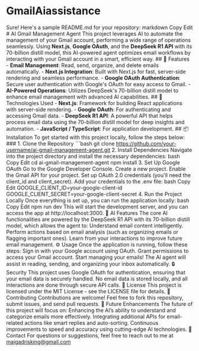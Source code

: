 # GmailAiassistance
 Sure! Here's a sample README.md for your repository:  markdown Copy Edit # AI Gmail Management Agent  This project leverages AI to automate the management of your Gmail account, performing a wide range of operations seamlessly. Using **Next.js**, **Google OAuth**, and the **DeepSeek R1 API** with its 70-billion distill model, this AI-powered agent optimizes email workflows by interacting with your Gmail account in a smart, efficient way.  ## 🚀 Features  - **Email Management**: Read, send, organize, and delete emails automatically. - **Next.js Integration**: Built with Next.js for fast, server-side rendering and seamless performance. - **Google OAuth Authentication**: Secure user authentication with Google's OAuth for easy access to Gmail. - **AI-Powered Operations**: Utilizes DeepSeek's 70-billion distill model to enhance email management with advanced AI capabilities.  ## 🔧 Technologies Used  - **Next.js**: Framework for building React applications with server-side rendering. - **Google OAuth**: For authenticating and accessing Gmail data. - **DeepSeek R1 API**: A powerful API that helps process email data using the 70-billion distill model for deep insights and automation. - **JavaScript / TypeScript**: For application development.  ## 📦 Installation  To get started with this project locally, follow the steps below:  ### 1. Clone the Repository  ```bash git clone https://github.com/your-username/ai-gmail-management-agent.git 2. Install Dependencies Navigate into the project directory and install the necessary dependencies:  bash Copy Edit cd ai-gmail-management-agent npm install 3. Set Up Google OAuth Go to the Google Developer Console. Create a new project. Enable the Gmail API for your project. Set up OAuth 2.0 credentials (you'll need the client_id and client_secret). Add your credentials to the .env file: bash Copy Edit GOOGLE_CLIENT_ID=your-google-client-id GOOGLE_CLIENT_SECRET=your-google-client-secret 4. Run the Project Locally Once everything is set up, you can run the application locally:  bash Copy Edit npm run dev This will start the development server, and you can access the app at http://localhost:3000.  🧠 AI Features The core AI functionalities are powered by the DeepSeek R1 API with its 70-billion distill model, which allows the agent to:  Understand email content intelligently. Perform actions based on email analysis (such as organizing emails or flagging important ones). Learn from your interactions to improve future email management. ⚙️ Usage Once the application is running, follow these steps:  Sign in with your Google account using OAuth. Grant permissions to access your Gmail account. Start managing your emails! The AI agent will assist in reading, sending, and organizing your inbox automatically. 🔒 Security This project uses Google OAuth for authentication, ensuring that your email data is securely handled. No email data is stored locally, and all interactions are done through secure API calls.  📄 License This project is licensed under the MIT License - see the LICENSE file for details.  💬 Contributing Contributions are welcome! Feel free to fork this repository, submit issues, and send pull requests.  🤖 Future Enhancements The future of this project will focus on:  Enhancing the AI’s ability to understand and categorize emails more effectively. Integrating additional APIs for email-related actions like smart replies and auto-sorting. Continuous improvements to speed and accuracy using cutting-edge AI technologies. 📧 Contact For questions or suggestions, feel free to reach out to me at maigadrisking@gmail.com 
